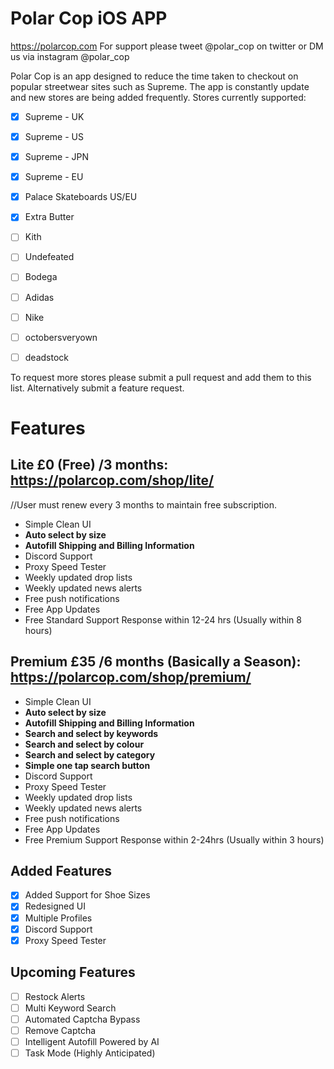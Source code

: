 # Polar Cop iOS APP
https://polarcop.com
For support please tweet @polar_cop on twitter or DM us via instagram @polar_cop

Polar Cop is an app designed to reduce the time taken to checkout on popular streetwear sites such as Supreme. The app is constantly update and new stores are being added frequently.
Stores currently supported:

 - [x] Supreme - UK
 - [x] Supreme - US
 - [x] Supreme - JPN
 - [x] Supreme - EU
 - [x] Palace Skateboards US/EU
 - [x] Extra Butter
 - [ ] Kith
 - [ ] Undefeated
 - [ ] Bodega
 - [ ] Adidas 
 - [ ] Nike
 - [ ] octobersveryown
 - [ ] deadstock
 

 To request more stores please submit a pull request and add them to this list. Alternatively submit a feature request.

# Features

## Lite £0 (Free) /3 months: https://polarcop.com/shop/lite/
//User must renew every 3 months to maintain free subscription.
 - Simple Clean UI
 - **Auto select by size**
 - **Autofill Shipping and Billing Information**
 - Discord Support
 - Proxy Speed Tester
 - Weekly updated drop lists
 - Weekly updated news alerts
 - Free push notifications
 - Free App Updates
 - Free Standard Support Response within 12-24 hrs (Usually within 8 hours)

## Premium £35 /6 months (Basically a Season): https://polarcop.com/shop/premium/
 - Simple Clean UI
 - **Auto select by size**
 - **Autofill Shipping and Billing Information**
 - **Search and select by keywords**
 - **Search and select by colour**
 - **Search and select by category**
 - **Simple one tap search button**
 - Discord Support
 - Proxy Speed Tester
 - Weekly updated drop lists
 - Weekly updated news alerts
 - Free push notifications
 - Free App Updates
 - Free Premium Support Response within 2-24hrs (Usually within 3 hours)

## Added Features
 - [x] Added Support for Shoe Sizes
 - [x] Redesigned UI
 - [x] Multiple Profiles
 - [x] Discord Support
 - [x] Proxy Speed Tester
 
## Upcoming Features
 - [ ] Restock Alerts
 - [ ] Multi Keyword Search
 - [ ] Automated Captcha Bypass
 - [ ] Remove Captcha
 - [ ] Intelligent Autofill Powered by AI 
 - [ ] Task Mode (Highly Anticipated)
